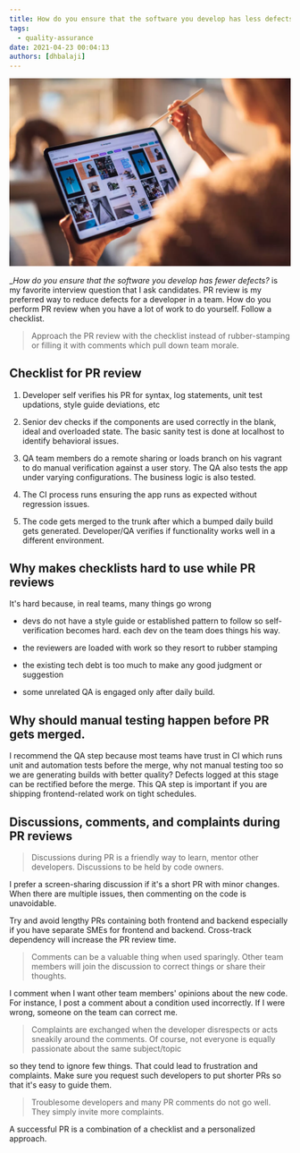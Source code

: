 ```yaml
---
title: How do you ensure that the software you develop has less defects?
tags:
  - quality-assurance
date: 2021-04-23 00:04:13
authors: [dhbalaji]
---
```


![software-bug-check](./assets/software-bug-check.webp)

__How do you ensure that the software you develop has fewer defects?_ is my favorite interview question that I ask candidates. PR review is my preferred way to reduce defects for a developer in a team. How do you perform PR review when you have a lot of work to do yourself. Follow a checklist.

 
 
> Approach the PR review with the checklist instead of rubber-stamping or filling it with comments which pull down team morale.

## Checklist for PR review 

1. Developer self verifies his PR for syntax, log statements, unit test updations,  style guide deviations, etc

2. Senior dev checks if the components are used correctly in the blank, ideal and overloaded state. The basic sanity test is done at localhost to identify behavioral issues.

3. QA team members do a remote sharing or loads branch on his vagrant to do manual verification against a user story. The QA also tests the app under varying configurations. The business logic is also tested.

4. The CI process runs ensuring the app runs as expected without regression issues.

5. The code gets merged to the trunk after which a bumped daily build gets generated. Developer/QA verifies if functionality works well in a different environment.

## Why makes checklists hard to use while PR reviews

It's hard because, in real teams, many things go wrong

- devs do not have a style guide or established pattern to follow so self-verification becomes hard. each dev on the team does things his way.

- the reviewers are loaded with work so they resort to rubber stamping
  
- the existing tech debt is too much to make any good judgment or suggestion

- some unrelated QA is engaged only after daily build.
  
## Why should manual testing happen before PR gets merged. 
  
I recommend the QA step because most teams have trust in CI which runs unit and automation tests before the merge, why not manual testing too so we are generating builds with better quality? Defects logged at this stage can be rectified before the merge. This QA step is important if you are shipping frontend-related work on tight schedules.

## Discussions, comments, and complaints during PR reviews

> Discussions during PR is a friendly way to learn, mentor other developers. Discussions to be held by code owners.

I prefer a screen-sharing discussion if it's a short PR with minor changes. When there are multiple issues, then commenting on the code is unavoidable.

Try and avoid lengthy PRs containing both frontend and backend especially if you have separate SMEs for frontend and backend. Cross-track dependency will increase the PR review time.

> Comments can be a valuable thing when used sparingly. Other team members will join the discussion to correct things or share their thoughts.

I comment when I want other team members' opinions about the new code. For instance, I post a comment about a condition used incorrectly. If I were wrong, someone on the team can correct me.

> Complaints are exchanged when the developer disrespects or acts sneakily around the comments. Of course, not everyone is equally passionate about the same subject/topic

 so they tend to ignore few things. That could lead to frustration and complaints. Make sure you request such developers to put shorter PRs so that it's easy to guide them. 

> Troublesome developers and many PR comments do not go well. They simply invite more complaints.

A successful PR is a combination of a checklist and a personalized approach. 
